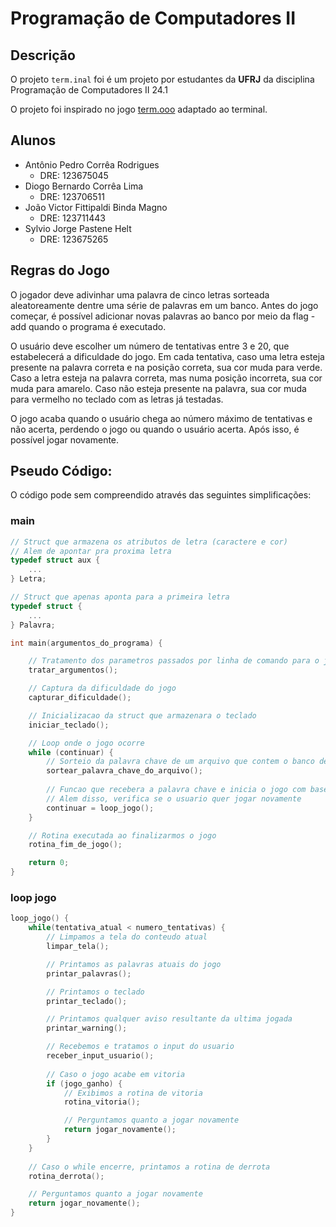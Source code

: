 # Programação de Computadores II

## Descrição
O projeto `term.inal` foi é um projeto por estudantes da **UFRJ** da disciplina Programação de Computadores II 24.1

O projeto foi inspirado no jogo [term.ooo](https://term.ooo/) adaptado ao terminal.

## Alunos
- Antônio Pedro Corrêa Rodrigues
    - DRE: 123675045
- Diogo Bernardo Corrêa Lima
    - DRE: 123706511
- João Victor Fittipaldi Binda Magno
    - DRE: 123711443
- Sylvio Jorge Pastene Helt
    - DRE: 123675265

## Regras do Jogo
O jogador deve adivinhar uma palavra de cinco letras sorteada aleatoreamente dentre uma série de palavras em um banco. Antes do jogo começar, é possível adicionar novas palavras ao banco por meio da flag -add quando o programa é executado.

O usuário deve escolher um número de tentativas entre 3 e 20, que estabelecerá a dificuldade do jogo. Em cada tentativa, caso uma letra esteja presente na palavra correta e na posição correta, sua cor muda para verde. Caso a letra esteja na palavra correta, mas numa posição incorreta, sua cor muda para amarelo. Caso não esteja presente na palavra, sua cor muda para vermelho no teclado com as letras já testadas.

O jogo acaba quando o usuário chega ao número máximo de tentativas e não acerta, perdendo o jogo ou quando o usuário acerta. Após isso, é possível jogar novamente.


## Pseudo Código:
O código pode sem compreendido através das seguintes simplificações:

### main
~~~c
// Struct que armazena os atributos de letra (caractere e cor)
// Alem de apontar pra proxima letra
typedef struct aux {
    ...
} Letra;

// Struct que apenas aponta para a primeira letra
typedef struct {
    ...
} Palavra;

int main(argumentos_do_programa) {

    // Tratamento dos parametros passados por linha de comando para o jogo
    tratar_argumentos();

    // Captura da dificuldade do jogo
    capturar_dificuldade();

    // Inicializacao da struct que armazenara o teclado
    iniciar_teclado();

    // Loop onde o jogo ocorre
    while (continuar) {
        // Sorteio da palavra chave de um arquivo que contem o banco de palavras
        sortear_palavra_chave_do_arquivo();
        
        // Funcao que recebera a palavra chave e inicia o jogo com base na mesma
        // Alem disso, verifica se o usuario quer jogar novamente  
        continuar = loop_jogo();
    }

    // Rotina executada ao finalizarmos o jogo
    rotina_fim_de_jogo();

    return 0;
}
~~~

### loop jogo
~~~c
loop_jogo() {
    while(tentativa_atual < numero_tentativas) {
        // Limpamos a tela do conteudo atual
        limpar_tela();

        // Printamos as palavras atuais do jogo
        printar_palavras();

        // Printamos o teclado
        printar_teclado();

        // Printamos qualquer aviso resultante da ultima jogada
        printar_warning();

        // Recebemos e tratamos o input do usuario
        receber_input_usuario();
        
        // Caso o jogo acabe em vitoria
        if (jogo_ganho) {
            // Exibimos a rotina de vitoria
            rotina_vitoria();

            // Perguntamos quanto a jogar novamente
            return jogar_novamente();
        }
    }
    
    // Caso o while encerre, printamos a rotina de derrota
    rotina_derrota();

    // Perguntamos quanto a jogar novamente
    return jogar_novamente();
}
~~~
